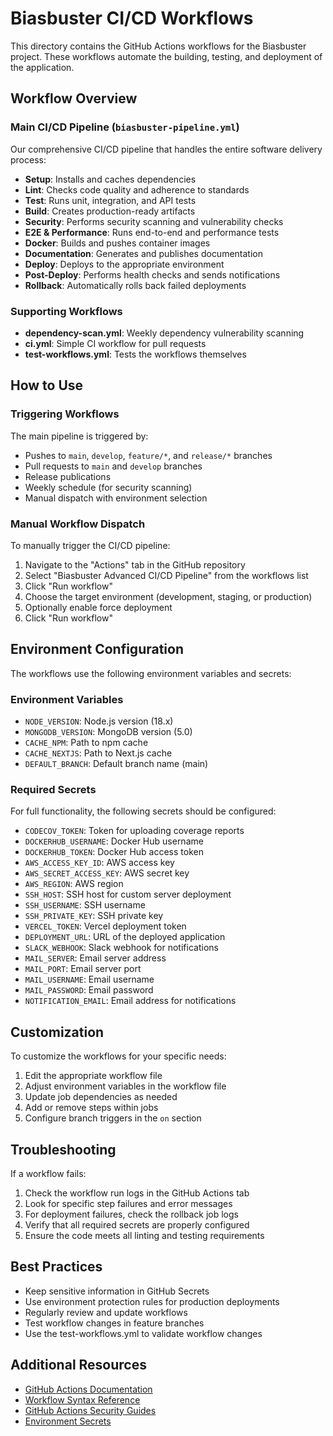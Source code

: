# Biasbuster CI/CD Workflows

This directory contains the GitHub Actions workflows for the Biasbuster project. These workflows automate the building, testing, and deployment of the application.

## Workflow Overview

### Main CI/CD Pipeline (`biasbuster-pipeline.yml`)

Our comprehensive CI/CD pipeline that handles the entire software delivery process:

- **Setup**: Installs and caches dependencies
- **Lint**: Checks code quality and adherence to standards
- **Test**: Runs unit, integration, and API tests
- **Build**: Creates production-ready artifacts
- **Security**: Performs security scanning and vulnerability checks
- **E2E & Performance**: Runs end-to-end and performance tests
- **Docker**: Builds and pushes container images
- **Documentation**: Generates and publishes documentation
- **Deploy**: Deploys to the appropriate environment
- **Post-Deploy**: Performs health checks and sends notifications
- **Rollback**: Automatically rolls back failed deployments

### Supporting Workflows

- **dependency-scan.yml**: Weekly dependency vulnerability scanning
- **ci.yml**: Simple CI workflow for pull requests
- **test-workflows.yml**: Tests the workflows themselves

## How to Use

### Triggering Workflows

The main pipeline is triggered by:
- Pushes to `main`, `develop`, `feature/*`, and `release/*` branches
- Pull requests to `main` and `develop` branches
- Release publications
- Weekly schedule (for security scanning)
- Manual dispatch with environment selection

### Manual Workflow Dispatch

To manually trigger the CI/CD pipeline:

1. Navigate to the "Actions" tab in the GitHub repository
2. Select "Biasbuster Advanced CI/CD Pipeline" from the workflows list
3. Click "Run workflow"
4. Choose the target environment (development, staging, or production)
5. Optionally enable force deployment
6. Click "Run workflow"

## Environment Configuration

The workflows use the following environment variables and secrets:

### Environment Variables

- `NODE_VERSION`: Node.js version (18.x)
- `MONGODB_VERSION`: MongoDB version (5.0)
- `CACHE_NPM`: Path to npm cache
- `CACHE_NEXTJS`: Path to Next.js cache
- `DEFAULT_BRANCH`: Default branch name (main)

### Required Secrets

For full functionality, the following secrets should be configured:

- `CODECOV_TOKEN`: Token for uploading coverage reports
- `DOCKERHUB_USERNAME`: Docker Hub username
- `DOCKERHUB_TOKEN`: Docker Hub access token
- `AWS_ACCESS_KEY_ID`: AWS access key
- `AWS_SECRET_ACCESS_KEY`: AWS secret key
- `AWS_REGION`: AWS region
- `SSH_HOST`: SSH host for custom server deployment
- `SSH_USERNAME`: SSH username
- `SSH_PRIVATE_KEY`: SSH private key
- `VERCEL_TOKEN`: Vercel deployment token
- `DEPLOYMENT_URL`: URL of the deployed application
- `SLACK_WEBHOOK`: Slack webhook for notifications
- `MAIL_SERVER`: Email server address
- `MAIL_PORT`: Email server port
- `MAIL_USERNAME`: Email username
- `MAIL_PASSWORD`: Email password
- `NOTIFICATION_EMAIL`: Email address for notifications

## Customization

To customize the workflows for your specific needs:

1. Edit the appropriate workflow file
2. Adjust environment variables in the workflow file
3. Update job dependencies as needed
4. Add or remove steps within jobs
5. Configure branch triggers in the `on` section

## Troubleshooting

If a workflow fails:

1. Check the workflow run logs in the GitHub Actions tab
2. Look for specific step failures and error messages
3. For deployment failures, check the rollback job logs
4. Verify that all required secrets are properly configured
5. Ensure the code meets all linting and testing requirements

## Best Practices

- Keep sensitive information in GitHub Secrets
- Use environment protection rules for production deployments
- Regularly review and update workflows
- Test workflow changes in feature branches
- Use the test-workflows.yml to validate workflow changes

## Additional Resources

- [GitHub Actions Documentation](https://docs.github.com/en/actions)
- [Workflow Syntax Reference](https://docs.github.com/en/actions/reference/workflow-syntax-for-github-actions)
- [GitHub Actions Security Guides](https://docs.github.com/en/actions/security-guides)
- [Environment Secrets](https://docs.github.com/en/actions/reference/environments) 